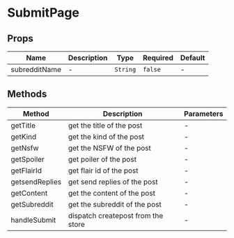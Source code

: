 # SubmitPage

## Props

<!-- @vuese:SubmitPage:props:start -->
|Name|Description|Type|Required|Default|
|---|---|---|---|---|
|subredditName|-|`String`|`false`|-|

<!-- @vuese:SubmitPage:props:end -->


## Methods

<!-- @vuese:SubmitPage:methods:start -->
|Method|Description|Parameters|
|---|---|---|
|getTitle|get the title of the post|-|
|getKind|get the kind of the post|-|
|getNsfw|get the NSFW of the post|-|
|getSpoiler|get poiler of the post|-|
|getFlairId|get flair id of the post|-|
|getsendReplies|get send replies of the post|-|
|getContent|get the content of the post|-|
|getSubreddit|get the subreddit of the post|-|
|handleSubmit|dispatch createpost from the store|-|

<!-- @vuese:SubmitPage:methods:end -->


